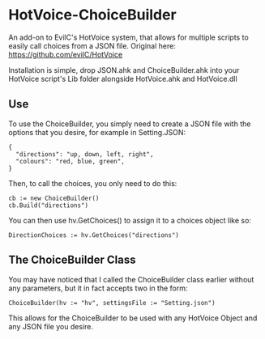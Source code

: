 # HotVoice-ChoiceBuilder
An add-on to EvilC's HotVoice system, that allows for multiple scripts to easily call choices from a JSON file. Original here: https://github.com/evilC/HotVoice

Installation is simple, drop JSON.ahk and ChoiceBuilder.ahk into your HotVoice script's Lib folder alongside HotVoice.ahk and HotVoice.dll

## Use

To use the ChoiceBuilder, you simply need to create a JSON file with the options that you desire, for example in Setting.JSON:
```
{
  "directions": "up, down, left, right",
  "colours": "red, blue, green", 
}
```

Then, to call the choices, you only need to do this:
```
cb := new ChoiceBuilder()
cb.Build("directions")
```

You can then use hv.GetChoices() to assign it to a choices object like so:
```
DirectionChoices := hv.GetChoices("directions")
```

## The ChoiceBuilder Class

You may have noticed that I called the ChoiceBuilder class earlier without any parameters, but it in fact accepts two in the form:
```
ChoiceBuilder(hv := "hv", settingsFile := "Setting.json")
```
This allows for the ChoiceBuilder to be used with any HotVoice Object and any JSON file you desire.
